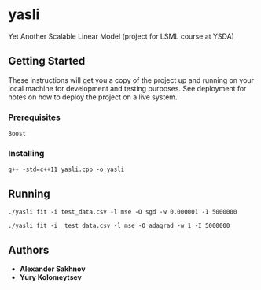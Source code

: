 # yasli
Yet Another Scalable Linear Model (project for LSML course at YSDA)

## Getting Started

These instructions will get you a copy of the project up and running on your local machine for development and testing purposes. See deployment for notes on how to deploy the project on a live system.

### Prerequisites

```
Boost
```

### Installing

```
g++ -std=c++11 yasli.cpp -o yasli
```

## Running 

```
./yasli fit -i test_data.csv -l mse -O sgd -w 0.000001 -I 5000000

./yasli fit -i  test_data.csv -l mse -O adagrad -w 1 -I 5000000
```


## Authors

* **Alexander Sakhnov**
* **Yury Kolomeytsev**
